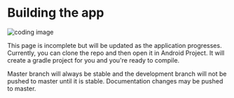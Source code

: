 # Building the app

![coding image](https://cdn-images-1.medium.com/max/2000/1*wgbmuDgBQ6N-kOrbD-qMFA.jpeg)

This page is incomplete but will be updated as the application progresses. Currently, you can clone the repo and then open it in Android Project. It will create a gradle project for you and you're ready to compile.

Master branch will always be stable and the development branch will not be pushed to master until it is stable. Documentation changes may be pushed to master.
